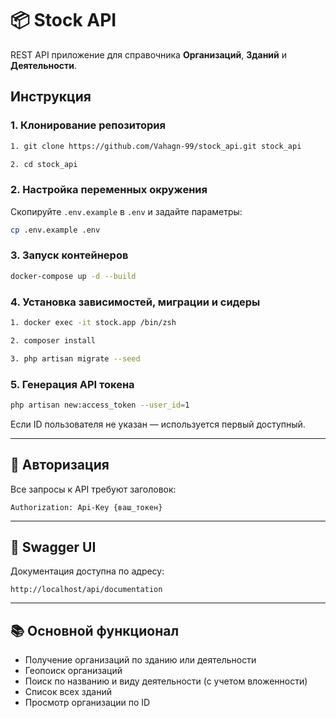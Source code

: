 # 📦 Stock API

REST API приложение для справочника **Организаций**, **Зданий** и **Деятельности**.

## Инструкция

### 1. Клонирование репозитория

```bash
1. git clone https://github.com/Vahagn-99/stock_api.git stock_api

2. cd stock_api
```

### 2. Настройка переменных окружения

Скопируйте `.env.example` в `.env` и задайте параметры:

```bash
cp .env.example .env
```

### 3. Запуск контейнеров

```bash
docker-compose up -d --build
```

### 4. Установка зависимостей, миграции и сидеры

```bash
1. docker exec -it stock.app /bin/zsh

2. composer install

3. php artisan migrate --seed

```

### 5. Генерация API токена

```bash
php artisan new:access_token --user_id=1
```

Если ID пользователя не указан — используется первый доступный.

---

## 🔐 Авторизация

Все запросы к API требуют заголовок:

```
Authorization: Api-Key {ваш_токен}
```

---

## 🧪 Swagger UI

Документация доступна по адресу:

```
http://localhost/api/documentation
```

---

## 📚 Основной функционал

- Получение организаций по зданию или деятельности
- Геопоиск организаций
- Поиск по названию и виду деятельности (с учетом вложенности)
- Список всех зданий
- Просмотр организации по ID